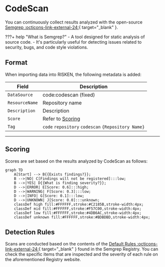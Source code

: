 # CodeScan

You can continuously collect results analyzed with the open-source [Semgrep :octicons-link-external-24:](https://semgrep.dev/){ target="_blank" }.

???+ help "What is Semgrep?"
    - A tool designed for static analysis of source code.
    - It's particularly useful for detecting issues related to security, bugs, and code style violations.

## Format

When importing data into RISKEN, the following metadata is added:

| Field          | Description                                  |
| -------------- | -------------------------------------------- |
| `DataSource`   | code:codescan (fixed)                        |
| `ResourceName` | Repository name                              |
| `Description`  | Description                                  |
| `Score`        | Refer to [Scoring](/en/code/codescan_concept/#scoring) |
| `Tag`          | `code` `repository` `codescan` `{Repository Name}` |

---

## Scoring

Scores are set based on the results analyzed by CodeScan as follows:

```mermaid
graph TD
    A[Start] --> B{{Exists findings?}};
    B -->|NO| C[Findings will not be registered]:::low;
    B -->|YES| D{{What is finding severity?}};
    D -->|ERROR| E[Score: 0.6]:::high;
    D -->|WARNING| F[Score: 0.3]:::low;
    D -->|INFO| G[Score: 0.1]:::low;
    D -->|UNKNOWN| J[Score: 0.0]:::unknown;
    classDef high fill:#FFFFFF,stroke:#C2185B,stroke-width:4px;
    classDef mid fill:#FFFFFF,stroke:#F57C00,stroke-width:4px;
    classDef low fill:#FFFFFF,stroke:#4DB6AC,stroke-width:4px;
    classDef unknown fill:#FFFFFF,stroke:#BDBDBD,stroke-width:4px;
```

## Detection Rules

Scans are conducted based on the contents of the [Default Rules :octicons-link-external-24:](https://semgrep.dev/p/default){ target="_blank" } found in the Semgrep Registry. You can check the specific items that are inspected and the severity of each rule on the aforementioned Registry website.

